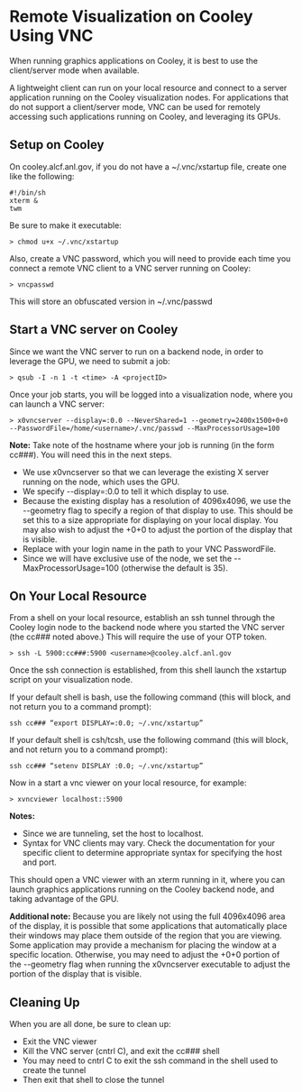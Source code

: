 # Remote Visualization on Cooley Using VNC
When running graphics applications on Cooley, it is best to use the client/server mode when available. 

A lightweight client can run on your local resource and connect to a server application running on the Cooley visualization nodes.  For applications that do not support a client/server mode, VNC can be used for remotely accessing such applications running on Cooley, and leveraging its GPUs.

## Setup on Cooley
On cooley.alcf.anl.gov, if you do not have a ~/.vnc/xstartup file, create one like the following:
```
#!/bin/sh
xterm &
twm
```

Be sure to make it executable:
```
> chmod u+x ~/.vnc/xstartup
```

Also, create a VNC password, which you will need to provide each time you connect a remote VNC client to a VNC server running on Cooley:
```
> vncpasswd
```

This will store an obfuscated version in ~/.vnc/passwd

## Start a VNC server on Cooley
Since we want the VNC server to run on a backend node, in order to leverage the GPU, we need to submit a job:
```
> qsub -I -n 1 -t <time> -A <projectID>
```

Once your job starts, you will be logged into a visualization node, where you can launch a VNC server:
```
> x0vncserver --display=:0.0 --NeverShared=1 --geometry=2400x1500+0+0 --PasswordFile=/home/<username>/.vnc/passwd --MaxProcessorUsage=100
```

**Note:** Take note of the hostname where your job is running (in the form cc###). You will need this in the next steps.

- We use x0vncserver so that we can leverage the existing X server running on the node, which uses the GPU.  
- We specify --display=:0.0 to tell it which display to use.
- Because the existing display has a resolution of 4096x4096, we use the --geometry flag to specify a region of that display to use.  This should be set this to a size appropriate for displaying on your local display.  You may also wish to adjust the +0+0 to adjust the portion of the display that is visible.
- Replace <username> with your login name in the path to your VNC PasswordFile.
- Since we will have exclusive use of the node, we set the --MaxProcessorUsage=100 (otherwise the default is 35).

## On Your Local Resource
From a shell on your local resource, establish an ssh tunnel through the Cooley login node to the backend node where you started the VNC server (the cc### noted above.) This will require the use of your OTP token.

```
> ssh -L 5900:cc###:5900 <username>@cooley.alcf.anl.gov
```
  
Once the ssh connection is established, from this shell launch the xstartup script on your visualization node.  

If your default shell is bash, use the following command (this will block, and not return you to a command prompt):
```
ssh cc### “export DISPLAY=:0.0; ~/.vnc/xstartup”
```
  
If your default shell is csh/tcsh, use the following command (this will block, and not return you to a command prompt):
```
ssh cc### “setenv DISPLAY :0.0; ~/.vnc/xstartup”
```
  
Now in a start a vnc viewer on your local resource, for example:
```
> xvncviewer localhost::5900
```

**Notes:**
- Since we are tunneling, set the host to localhost.
- Syntax for VNC clients may vary.  Check the documentation for your specific client to determine appropriate syntax for specifying the host and port.

This should open a VNC viewer with an xterm running in it, where you can launch graphics applications running on the Cooley backend node, and taking advantage of the GPU.

**Additional note:** Because you are likely not using the full 4096x4096 area of the display, it is possible that some applications that automatically place their windows may place them outside of the region that you are viewing.  Some application may provide a mechanism for placing the window at a specific location.  Otherwise, you may need to adjust the +0+0 portion of the --geometry flag when running the x0vncserver executable to adjust the portion of the display that is visible.
  
## Cleaning Up
When you are all done, be sure to clean up:

- Exit the VNC viewer
- Kill the VNC server (cntrl C), and exit the cc### shell
- You may need to cntrl C to exit the ssh command in the shell used to create the tunnel 
- Then exit that shell to close the tunnel
  
  
